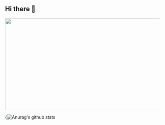 ## Hi there 👋

<div align="center">
  <a href="https://github.com/devxb/gitanimals">
    <img
      src="https://render.gitanimals.org/farms/KimInteger"
      width="600"
      height="300"
    />
  </a>
</div>


<!--
**KimInteger/KimInteger** is a ✨ _special_ ✨ repository because its `README.md` (this file) appears on your GitHub profile.

Here are some ideas to get you started:

- 🔭 I’m currently working on ...
- 🌱 I’m currently learning ...
- 👯 I’m looking to collaborate on ...
- 🤔 I’m looking for help with ...
- 💬 Ask me about ...
- 📫 How to reach me: ...
- 😄 Pronouns: ...
- ⚡ Fun fact: ...
-->

{![Anurag's github stats](https://github-readme-stats.vercel.app/api?username=KimInteger)
